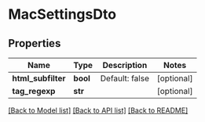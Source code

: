# MacSettingsDto

## Properties
Name | Type | Description | Notes
------------ | ------------- | ------------- | -------------
**html_subfilter** | **bool** | Default: false | [optional] 
**tag_regexp** | **str** |  | [optional] 

[[Back to Model list]](../README.md#documentation-for-models) [[Back to API list]](../README.md#documentation-for-api-endpoints) [[Back to README]](../README.md)


